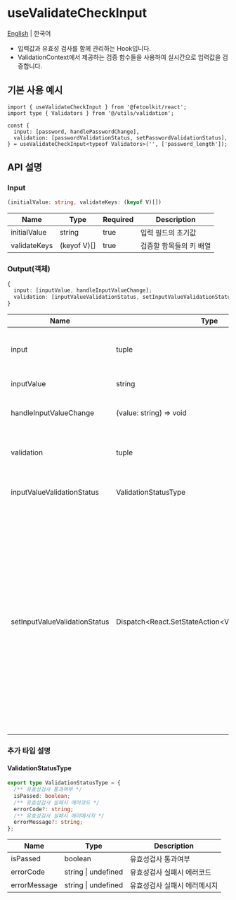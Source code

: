 # useValidateCheckInput

[English](../hooks/useValidateCheckInput.md) | 한국어

- 입력값과 유효성 검사를 함께 관리하는 Hook입니다.
- ValidationContext에서 제공하는 검증 함수들을 사용하여 실시간으로 입력값을 검증합니다.

## 기본 사용 예시

```tsx
import { useValidateCheckInput } from '@fetoolkit/react';
import type { Validators } from '@/utils/validation';

const {
  input: [password, handlePasswordChange],
  validation: [passwordValidationStatus, setPasswordValidationStatus],
} = useValidateCheckInput<typeof Validators>('', ['password_length']);
```

## API 설명

### Input

```typescript
(initialValue: string, validateKeys: (keyof V)[])
```

| Name         | Type        | Required | Description             |
| ------------ | ----------- | -------- | ----------------------- |
| initialValue | string      | true     | 입력 필드의 초기값      |
| validateKeys | (keyof V)[] | true     | 검증할 항목들의 키 배열 |

### Output(객체)

```typescript
{
  input: [inputValue, handleInputValueChange];
  validation: [inputValueValidationStatus, setInputValueValidationStatus];
}
```

| Name                          | Type                                                     | Description                                                                                                                                                                                                                                           |
| ----------------------------- | -------------------------------------------------------- | ----------------------------------------------------------------------------------------------------------------------------------------------------------------------------------------------------------------------------------------------------- |
| input                         | tuple                                                    | 입력값과 입력값 변경 핸들러를 담은 튜플                                                                                                                                                                                                               |
| inputValue                    | string                                                   | 사용자가 현재 입력한 값                                                                                                                                                                                                                               |
| handleInputValueChange        | (value: string) => void                                  | 사용자의 입력값을 수정하는 메서드                                                                                                                                                                                                                     |
| validation                    | tuple                                                    | 검증 상태와 검증 상태 변경 함수를 담은 튜플                                                                                                                                                                                                           |
| inputValueValidationStatus    | ValidationStatusType                                     | 현재 입력값의 유효성 검사 결과                                                                                                                                                                                                                        |
| setInputValueValidationStatus | Dispatch\<React.SetStateAction\<ValidationStatusType\>\> | 현재 입력값의 유효성검사 결과를 수정할 수 있는 메서드. <br> (이 값은 비동기 유효성검사를 실행할 때 그 결과에 따라 수동으로 검사결과를 수정할 수 있도록 하기 위해 추가하였습니다. 꼭 사용해야 하는 상황이 아니면 가급적 사용을 지양해주시기 바랍니다.) |

### 추가 타입 설명

#### ValidationStatusType

```typescript
export type ValidationStatusType = {
  /** 유효성검사 통과여부 */
  isPassed: boolean;
  /** 유효성검사 실패시 에러코드 */
  errorCode?: string;
  /** 유효성검사 실패시 에러메시지 */
  errorMessage?: string;
};
```

| Name         | Type                | Description                  |
| ------------ | ------------------- | ---------------------------- |
| isPassed     | boolean             | 유효성검사 통과여부          |
| errorCode    | string \| undefined | 유효성검사 실패시 에러코드   |
| errorMessage | string \| undefined | 유효성검사 실패시 에러메시지 |
